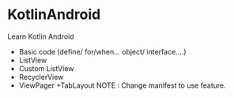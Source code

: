 # KotlinAndroid
Learn Kotlin Android
- Basic code (define/ for/when... object/ interface....)
- ListView
- Custom ListView
- RecyclerView
- ViewPager +TabLayout
NOTE : Change manifest to use feature.
